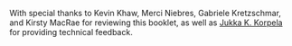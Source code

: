 With special thanks to Kevin Khaw, Merci Niebres, Gabriele Kretzschmar, and Kirsty MacRae for reviewing this booklet, as well as [Jukka K. Korpela](http://jkorpela.fi/) for providing technical feedback.